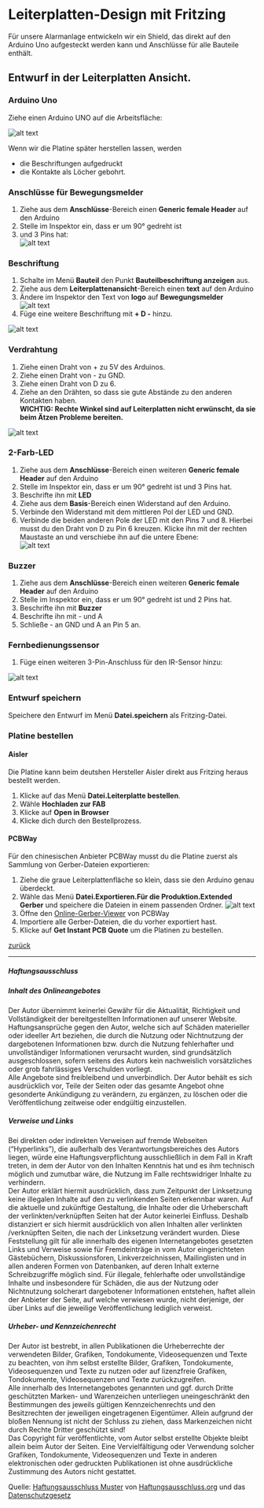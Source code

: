 <link rel="stylesheet" href="https://hi2272.github.io/StyleMD.css">

# Leiterplatten-Design mit Fritzing
Für unsere Alarmanlage entwickeln wir ein Shield, das direkt auf den Arduino Uno aufgesteckt werden kann und Anschlüsse für alle Bauteile enthält.

## Entwurf in der Leiterplatten Ansicht.
### Arduino Uno
Ziehe einen Arduino UNO auf die Arbeitsfläche:  

![alt text](2024-11-03_08-23.png)  

Wenn wir die Platine später herstellen lassen, werden 
- die Beschriftungen aufgedruckt
- die Kontakte als Löcher gebohrt.
### Anschlüsse für Bewegungsmelder
1.  Ziehe aus dem **Anschlüsse**-Bereich einen **Generic female Header** auf den Arduino
2.  Stelle im Inspektor ein, dass er um 90° gedreht ist
3.  und 3 Pins hat:  
![alt text](2024-11-03_08-30.png)  
### Beschriftung
1. Schalte im Menü **Bauteil** den Punkt **Bauteilbeschriftung anzeigen** aus.
2. Ziehe aus dem **Leiterplattenansicht**-Bereich einen **text** auf den Arduino
3. Ändere im Inspektor den Text von **logo** auf **Bewegungsmelder**  
![alt text](2024-11-03_08-36.png)  
4.  Füge eine weitere Beschriftung mit **+ D -** hinzu.  
   
![alt text](2024-11-03_08-39.png)
### Verdrahtung
1. Ziehe einen Draht von + zu 5V des Arduinos.
2. Ziehe einen Draht von - zu GND.
3. Ziehe einen Draht von D zu 6.
4. Ziehe an den Drähten, so dass sie gute Abstände zu den anderen Kontakten haben.    
**WICHTIG: Rechte Winkel sind auf Leiterplatten nicht erwünscht, da sie beim Ätzen Probleme bereiten.**   

![alt text](2024-11-03_08-44.png)
### 2-Farb-LED
1.  Ziehe aus dem **Anschlüsse**-Bereich einen weiteren **Generic female Header** auf den Arduino
2.  Stelle im Inspektor ein, dass er um 90° gedreht ist und 3 Pins hat.
3.  Beschrifte ihn mit **LED**
4.  Ziehe aus dem **Basis**-Bereich einen Widerstand auf den Arduino.
5.  Verbinde den Widerstand mit dem mittleren Pol der LED und GND.
6.  Verbinde die beiden anderen Pole der LED mit den Pins 7 und 8. 
Hierbei musst du den Draht von D zu Pin 6 kreuzen. Klicke ihn mit der rechten Maustaste an und verschiebe ihn auf die untere Ebene:  
![alt text](2024-11-03_08-52.png)  
### Buzzer
1. Ziehe aus dem **Anschlüsse**-Bereich einen weiteren **Generic female Header** auf den Arduino
2.  Stelle im Inspektor ein, dass er um 90° gedreht ist und 2 Pins hat.
3.  Beschrifte ihn mit **Buzzer**
4.  Beschrifte ihn mit - und A
5.  Schließe - an GND und A an Pin 5 an.


### Fernbedienungssensor
1. Füge einen weiteren 3-Pin-Anschluss für den IR-Sensor hinzu:   

![alt text](2024-11-03_09-04.png)  
### Entwurf speichern
Speichere den Entwurf im Menü **Datei.speichern** als Fritzing-Datei.
### Platine bestellen
#### Aisler
Die Platine kann beim deutshen Hersteller Aisler direkt aus Fritzing heraus bestellt werden.
1. Klicke auf das Menü **Datei.Leiterplatte bestellen**.
2. Wähle **Hochladen zur FAB**
3. Klicke auf **Open in Browser**
4. Klicke dich durch den Bestellprozess.

#### PCBWay
Für den chinesischen Anbieter PCBWay musst du die Platine zuerst als Sammlung von Gerber-Dateien exportieren:

1. Ziehe die graue Leiterplattenfläche so klein, dass sie den Arduino genau überdeckt.
2. Wähle das Menü **Datei.Exportieren.Für die Produktion.Extended Gerber** und speichere die Dateien in einem passenden Ordner.
![alt text](2024-11-03_09-08.png)  
3. Öffne den [Online-Gerber-Viewer](https://www.pcbway.com/project/OnlineGerberViewer.html) von PCBWay
4. Importiere alle Gerber-Dateien, die du vorher exportiert hast.
5. Klicke auf **Get Instant PCB Quote** um die Platinen zu bestellen.


[zurück](../../index.html)   

---

<footer >

<h5>Haftungsausschluss</h5>
  <h5>Inhalt des Onlineangebotes</h5>
  <p>Der Autor übernimmt keinerlei Gewähr für die Aktualität, Richtigkeit und Vollständigkeit der bereitgestellten Informationen auf unserer Website. Haftungsansprüche gegen den Autor, welche sich auf Schäden materieller oder ideeller Art beziehen, die durch die Nutzung oder Nichtnutzung der dargebotenen Informationen bzw. durch die Nutzung fehlerhafter und unvollständiger Informationen verursacht wurden, sind grundsätzlich ausgeschlossen, sofern seitens des Autors kein nachweislich vorsätzliches oder grob fahrlässiges Verschulden vorliegt.<br>
  Alle Angebote sind freibleibend und unverbindlich. Der Autor behält es sich ausdrücklich vor, Teile der Seiten oder das gesamte Angebot ohne gesonderte Ankündigung zu verändern, zu ergänzen, zu löschen oder die Veröffentlichung zeitweise oder endgültig einzustellen.</p>
  <h5>Verweise und Links</h5>
  <p>Bei direkten oder indirekten Verweisen auf fremde Webseiten (“Hyperlinks”), die außerhalb des Verantwortungsbereiches des Autors liegen, würde eine Haftungsverpflichtung ausschließlich in dem Fall in Kraft treten, in dem der Autor von den Inhalten Kenntnis hat und es ihm technisch möglich und zumutbar wäre, die Nutzung im Falle rechtswidriger Inhalte zu verhindern.<br>
  Der Autor erklärt hiermit ausdrücklich, dass zum Zeitpunkt der Linksetzung keine illegalen Inhalte auf den zu verlinkenden Seiten erkennbar waren. Auf die aktuelle und zukünftige Gestaltung, die Inhalte oder die Urheberschaft der verlinkten/verknüpften Seiten hat der Autor keinerlei Einfluss. Deshalb distanziert er sich hiermit ausdrücklich von allen Inhalten aller verlinkten /verknüpften Seiten, die nach der Linksetzung verändert wurden. Diese Feststellung gilt für alle innerhalb des eigenen Internetangebotes gesetzten Links und Verweise sowie für Fremdeinträge in vom Autor eingerichteten Gästebüchern, Diskussionsforen, Linkverzeichnissen, Mailinglisten und in allen anderen Formen von Datenbanken, auf deren Inhalt externe Schreibzugriffe möglich sind. Für illegale, fehlerhafte oder unvollständige Inhalte und insbesondere für Schäden, die aus der Nutzung oder Nichtnutzung solcherart dargebotener Informationen entstehen, haftet allein der Anbieter der Seite, auf welche verwiesen wurde, nicht derjenige, der über Links auf die jeweilige Veröffentlichung lediglich verweist.</p>
  <h5>Urheber- und Kennzeichenrecht</h5>
  <p>Der Autor ist bestrebt, in allen Publikationen die Urheberrechte der verwendeten Bilder, Grafiken, Tondokumente, Videosequenzen und Texte zu beachten, von ihm selbst erstellte Bilder, Grafiken, Tondokumente, Videosequenzen und Texte zu nutzen oder auf lizenzfreie Grafiken, Tondokumente, Videosequenzen und Texte zurückzugreifen.<br>
  Alle innerhalb des Internetangebotes genannten und ggf. durch Dritte geschützten Marken- und Warenzeichen unterliegen uneingeschränkt den Bestimmungen des jeweils gültigen Kennzeichenrechts und den Besitzrechten der jeweiligen eingetragenen Eigentümer. Allein aufgrund der bloßen Nennung ist nicht der Schluss zu ziehen, dass Markenzeichen nicht durch Rechte Dritter geschützt sind!<br>
  Das Copyright für veröffentlichte, vom Autor selbst erstellte Objekte bleibt allein beim Autor der Seiten. Eine Vervielfältigung oder Verwendung solcher Grafiken, Tondokumente, Videosequenzen und Texte in anderen elektronischen oder gedruckten Publikationen ist ohne ausdrückliche Zustimmung des Autors nicht gestattet.</p>

Quelle: <a href="http://www.haftungsausschluss-vorlage.de/">Haftungsausschluss Muster</a> von <a href="http://www.haftungsausschluss.org/">Haftungsausschluss.org</a> und das <a href="http://www.dsgvo-gesetz.de/">Datenschutzgesetz</a>

</footer>



